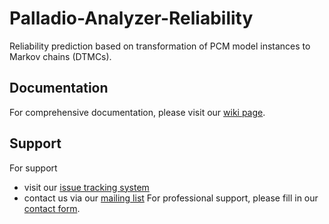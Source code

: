 # Palladio-Analyzer-Reliability
Reliability prediction based on transformation of PCM model instances to Markov chains (DTMCs).

## Documentation
For comprehensive documentation, please visit our [wiki page](https://sdqweb.ipd.kit.edu/wiki/PCM-based_Reliability_Prediction).

## Support
For support
* visit our [issue tracking system](https://palladio-simulator.com/jira)
* contact us via our [mailing list](https://lists.ira.uni-karlsruhe.de/mailman/listinfo/palladio-dev)
For professional support, please fill in our [contact form](http://www.palladio-simulator.com/about_palladio/support/).
